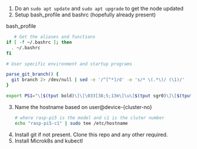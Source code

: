1. Do an `sudo apt update` and `sudo apt upgrade` to get the node updated
2. Setup bash_profile and bashrc (hopefully already present)

bash_profile
```sh
   # Get the aliases and functions
if [ -f ~/.bashrc ]; then
  . ~/.bashrc
fi

# User specific environment and startup programs

parse_git_branch() {
  git branch 2> /dev/null | sed -e '/^[^*]/d' -e 's/* \(.*\)/ (\1)/'
}

export PS1="\[$(tput bold)\]\[\033[38;5;13m\]\u\[$(tput sgr0)\]\[$(tput sgr0)\]\[\033[38;5;8m\]@\[$(tput bold)\]\[$(tput sgr0)\]\[\033[38;5;10m\]\h\[$(tput sgr0)\]\[$(tput sgr0)\]\[\033[38;5;15m\]:\[$(tput sgr0)\]\[\033[38;5;12m\]\w\[$(tput sgr0)\]\[\033[38;5;2m\]\$(parse_git_branch)\[$(tput sgr0)\]\[\033[38;5;15m\] \\$ \[$(tput sgr0)\]"
```
3. Name the hostname based on user@device-{cluster-no}
   ```sh
   # where rasp-pi5 is the model and c1 is the cluter number
   echo "rasp-pi5-c1" | sudo tee /etc/hostname
   ```
4. Install git if not present. Clone this repo and any other required.
5. Install Microk8s and kubectl 
